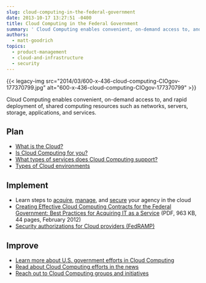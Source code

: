 ```yaml
---
slug: cloud-computing-in-the-federal-government
date: 2013-10-17 13:27:51 -0400
title: Cloud Computing in the Federal Government
summary: ' Cloud Computing enables convenient, on-demand access to, and rapid deployment of, shared computing resources such as networks, servers, storage, applications, and services. Plan What is the Cloud? Is Cloud Computing for you? What types of services does Cloud Computing support? Types of Cloud environments Implement Learn steps to acquire, manage, and secure your agency'
authors:
  - matt-goodrich
topics:
  - product-management
  - cloud-and-infrastructure
  - security
---
```


{{< legacy-img src="2014/03/600-x-436-cloud-computing-CIOgov-177370799.jpg" alt="600-x-436-cloud-computing-CIOgov-177370799" >}}

Cloud Computing enables convenient, on-demand access to, and rapid deployment of, shared computing resources such as networks, servers, storage, applications, and services.

## Plan

  * [What is the Cloud?](http://cloud.cio.gov/topics/basics-cloud-computing)
  * [Is Cloud Computing for you?](http://cloud.cio.gov/action/use-cloud)
  * [What types of services does Cloud Computing support?](http://cloud.cio.gov/action/learn-about-cloud#service-models)
  * [Types of Cloud environments](http://cloud.cio.gov/action/learn-about-cloud#deployment-models)

## Implement

  * Learn steps to [acquire](http://cloud.cio.gov/action/acquire-cloud-services), [manage](http://cloud.cio.gov/action/manage-your-cloud), and [secure](http://cloud.cio.gov/action/secure-your-cloud) your agency in the cloud
  * [Creating Effective Cloud Computing Contracts for the Federal Government: Best Practices for Acquiring IT as a Service](https://cio.gov/wp-content/uploads/downloads/2012/09/cloudbestpractices.pdf) (PDF, 963 KB, 44 pages, February 2012)
  * [Security authorizations for Cloud providers (FedRAMP)](http://www.gsa.gov/portal/category/102371)

## Improve

  * [Learn more about U.S. government efforts in Cloud Computing](http://info.apps.gov/)
  * [Read about Cloud Computing efforts in the news](http://www.gsa.gov/portal/category/102371)
  * [Reach out to Cloud Computing groups and initiatives](http://www.gsa.gov/portal/category/102371)